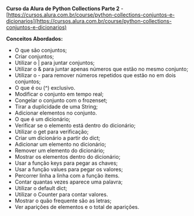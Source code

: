 **Curso da Alura de Python Collections Parte 2** - [https://cursos.alura.com.br/course/python-collections-conjuntos-e-dicionarios](https://cursos.alura.com.br/course/python-collections-conjuntos-e-dicionarios)

**Conceitos Abordados:**
- O que são conjuntos;
- Criar conjuntos;
- Utilizar o | para juntar conjuntos;
- Utilizar o & para juntar apenas números que estão no mesmo conjunto;
- Utilizar o - para remover números repetidos que estão no em dois conjuntos;
- O que é ou (^) exclusivo.
- Modificar o conjunto em tempo real;
- Congelar o conjunto com o frozenset;
- Tirar a duplicidade de uma String;
- Adicionar elementos no conjunto.
- O que é um dicionário;
- Verificar se o elemento está dentro do dicionário;
- Utilizar o get para verificação;
- Criar um dicionário a partir do dict;
- Adicionar um elemento no dicionário;
- Remover um elemento do dicionário;
- Mostrar os elementos dentro do dicionário;
- Usar a função keys para pegar as chaves;
- Usar a função values para pegar os valores;
- Percorrer linha a linha com a função items.
- Contar quantas vezes aparece uma palavra;
- Utilizar o default dict;
- Utilizar o Counter para contar valores.
- Mostrar o quão frequente são as letras;
- Ver aparições de elementos e o total de aparições.